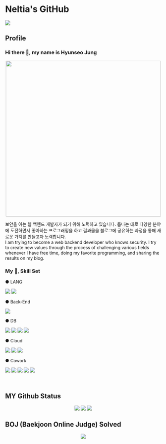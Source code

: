 # Neltia's GitHub
<a href="https://blog.naver.com/dsz08082" target="_blank"><img src="https://img.shields.io/badge/BLOG-2?style=appveyor&logo=naver&logoColor=white"/></a>

## Profile
### Hi there 👋, my name is Hyunseo Jung
<p align="center"><a href="https://in.naver.com/neltia" target="_blank"><img src="https://postfiles.pstatic.net/MjAyMTA3MjhfMTMy/MDAxNjI3NDUyNjg0NTEx.0Gq4IiEtm95rLeNpzfjSBA6j5Ad3Kl6qhx_wpzqHcowg.rXVmHqwywEv8_WusjKlCqnaoBaeRWTQRJ0FHfWPHhREg.PNG.dsz08082/namecard.png?type=w773" width="500px"></a></p>
<p>보안을 아는 웹 백엔드 개발자가 되기 위해 노력하고 있습니다. 틈나는 대로 다양한 분야에 도전하면서 좋아하는 프로그래밍을 하고 결과물을 블로그에 공유하는 과정을 통해 새로운 가치를 만들고자 노력합니다.
<br>I am trying to become a web backend developer who knows security. I try to create new values through the process of challenging various fields whenever I have free time, doing my favorite programming, and sharing the results on my blog.
</p>

### My 📝, Skill Set
● LANG
<p>
  <img src="https://img.shields.io/badge/Python-3776AB?style=flat-square&logo=Python&logoColor=white"/>
  <img src="https://img.shields.io/badge/Shell Script-181717?style=flat-square&logo=GNU Bash&logoColor=white"/>
<p>
● Back-End
<p>
  <img src="https://img.shields.io/badge/Flask-303030?style=flat-square&logo=Flask&logoColor=white"/>
</p>
● DB
<p>
  <img src="https://img.shields.io/badge/SQLite-003B57?style=flat-square&logo=SQLite&logoColor=white"/>
  <img src="https://img.shields.io/badge/Elasticsearch-005571?style=flat-square&logo=Elasticsearch&logoColor=white"/>
  <img src="https://img.shields.io/badge/MongoDB-47A248?style=flat-square&logo=MongoDB&logoColor=white"/>
  <img src="https://img.shields.io/badge/Firebase-FFCA28?style=flat-square&logo=Firebase&logoColor=white"/>
</p>
● Cloud
<p>
  <img src="https://img.shields.io/badge/Docker-049c8c?style=flat-square&logo=Docker&logoColor=white"/>
  <img src="https://img.shields.io/badge/AWS-232F3F?style=flat-square&logo=Amazon AWS&logoColor=white"/>
  <img src="https://img.shields.io/badge/GCP-1A73E8?style=flat-square&logo=Google Cloud&logoColor=white"/>
</p>
● Cowork
<p>
  <img src="https://img.shields.io/badge/Github-181717?style=flat-square&logo=GitHub&logoColor=white"/>
  <img src="https://img.shields.io/badge/Notion-181717?style=flat-square&logo=Notion&logoColor=white"/>
  <img src="https://img.shields.io/badge/Postman-FF6C37?style=flat-square&logo=Postman&logoColor=white"/>
  <img src="https://img.shields.io/badge/Slack-4A154B?style=flat-square&logo=Slack&logoColor=white"/>
  <img src="https://img.shields.io/badge/Insomnia-5849BE?style=flat-square&logo=Insomnia&logoColor=white"/>
</p>
<br>

## MY Github Status
<div align="center">
  <img src="https://github-profile-trophy.vercel.app/?username=neltia" />
  <img src="https://github-readme-stats.vercel.app/api?username=neltia&show_icons=true" />
  <img src="https://github-readme-stats.vercel.app/api/top-langs/?username=neltia&show_icons=true&hide_border=true&title_color=004386&icon_color=004386&layout=compact" />
</div>
 
## BOJ (Baekjoon Online Judge) Solved
<div align="center">
  <a href=""https://solved.ac/dsz08082">
    <img src="http://mazassumnida.wtf/api/v2/generate_badge?boj=dsz08082"]
  </a>
</div>

